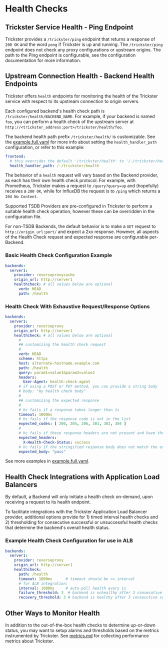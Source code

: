 # Health Checks

## Trickster Service Health - Ping Endpoint

Trickster provides a `/trickster/ping` endpoint that returns a response of `200 OK` and the word `pong` if Trickster is up and running.  The `/trickster/ping` endpoint does not check any proxy configurations or upstream origins. The path to the Ping endpoint is configurable, see the configuration documentation for more information.

## Upstream Connection Health - Backend Health Endpoints

Trickster offers `health` endpoints for monitoring the health of the Trickster service with respect to its upstream connection to origin servers.

Each configured backend's health check path is `/trickster/health/BACKEND_NAME`. For example, if your backend is named `foo`, you can perform a health check of the upstream server at `http://<trickster_address:port>/trickster/health/foo`.

The backend health path prefix `/trickster/health/` is customizable. See the [example.full.yaml](../examples/conf/example.full.yaml) for more info about setting the `health_handler_path` configuration, or refer to this example:

```yaml
frontend:
  # this overrides the default '/trickster/health' to '/-/trickster/health'
  health_handler_path: /-/trickster/health
```

The behavior of a `health` request will vary based on the Backend provider, as each has their own health check protocol. For example, with Prometheus, Trickster makes a request to `/query?query=up` and (hopefully) receives a `200 OK`, while for InfluxDB the request is to `/ping` which returns a `204 No Content`.

Supported TSDB Providers are pre-configured in Trickster to perform a suitable health check operation, however these can be overridden in the configuration file.

For non-TSDB Backends, the default behavior is to make a `GET` request to `http://origin_url:port/` and expect a 2xx response. However, all aspects of the Health Check request and expected response are configurable per-Backend.

### Basic Health Check Configuration Example

```yaml
backends:
  server1:
    provider: reverseproxycache
    origin_url: http://server1
    healthcheck: # all values below are optional
      verb: HEAD
      path: /health
```

### Health Check With Exhaustive Request/Response Options

```yaml
backends:
  server1:
    provider: reverseproxy
    origin_url: http://server1
    healthcheck: # all values below are optional
      # 
      ## customizing the health check request
      #
      verb: HEAD
      scheme: https
      host: alternate-hostname.example.com
      path: /health
      query: param1=value1&param2=value2
      headers:
        User-Agent: health-check-agent
      # if using a POST or PUT method, you can provide a string body
      # body: "my health check body"
      #
      ## customizing the expected response
      #
      # hc fails if a response takes longer than 1s
      timeout: 1000ms
      # hc fails if the response code is not in the list
      expected_codes: [ 200, 204, 206, 301, 302, 304 ]
      #
      # hc fails if these response headers are not present and have the expected value
      expected_headers:
        X-Health-Check-Status: success
      # hc fails if the stringified response body does not match the expected value
      expected_body: "pass"

```

See more examples in [example.full.yaml](../examples/conf/example.full.yaml).

## Health Check Integrations with Application Load Balancers

By default, a Backend will only initiate a health check on-demand, upon receiving a request to its health endpoint.

To facilitate integrations with the Trickster Application Load Balancer provider, additional options provide for 1) timed interval health checks and 2) thresholding for consecutive successful or unsuccessful health checks that determine the backend's overall health status.

### Example Health Check Configuration for use in ALB

```yaml
backends:
  server1:
    provider: reverseproxy
    origin_url: http://server1
    healthcheck:
      path: /health
      timeout: 1000ms      # timeout should be <= interval
      # for ALB integration:
      interval: 1000ms     # auto-poll health every 1s
      failure_threshold: 3  # backend is unhealthy after 3 consecutive failures
      recovery_threshold: 3 # backend is healthy after 3 consecutive successes
```

## Other Ways to Monitor Health

In addition to the out-of-the-box health checks to determine up-or-down status, you may want to setup alarms and thresholds based on the metrics instrumented by Trickster. See [metrics.md](metrics.md) for collecting performance metrics about Trickster.
